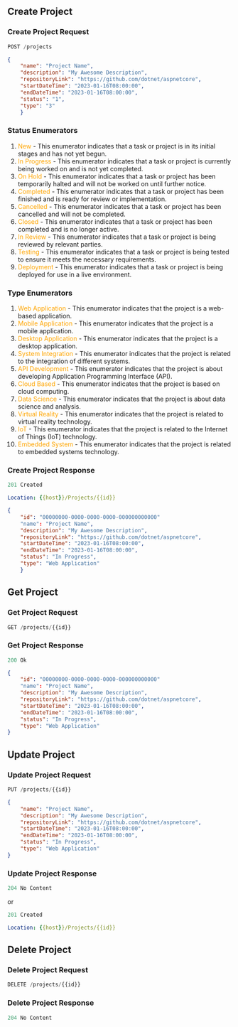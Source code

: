 ## Create Project

### Create Project Request

```js
POST /projects
```

```json
{
	"name": "Project Name",
	"description": "My Awesome Description",
	"repositoryLink": "https://github.com/dotnet/aspnetcore",
	"startDateTime": "2023-01-16T08:00:00",
	"endDateTime": "2023-01-16T08:00:00",
	"status": "1",
	"type": "3"
	}
```
### Status Enumerators
1. <span style="color:orange">New</span> - This enumerator indicates that a task or project is in its initial stages and has not yet begun.
2. <span style="color:orange">In Progress</span> - This enumerator indicates that a task or project is currently being worked on and is not yet completed.
3. <span style="color:orange">On Hold</span> - This enumerator indicates that a task or project has been temporarily halted and will not be worked on until further notice.
4. <span style="color:orange">Completed</span> - This enumerator indicates that a task or project has been finished and is ready for review or implementation.
5. <span style="color:orange">Cancelled</span> - This enumerator indicates that a task or project has been cancelled and will not be completed.
6. <span style="color:orange">Closed</span> - This enumerator indicates that a task or project has been completed and is no longer active.
7. <span style="color:orange">In Review</span> - This enumerator indicates that a task or project is being reviewed by relevant parties.
8. <span style="color:orange">Testing</span> - This enumerator indicates that a task or project is being tested to ensure it meets the necessary requirements.
9. <span style="color:orange">Deployment</span> - This enumerator indicates that a task or project is being deployed for use in a live environment.

### Type Enumerators
1. <span style="color:orange">Web Application</span> - This enumerator indicates that the project is a web-based application.
2. <span style="color:orange">Mobile Application</span> - This enumerator indicates that the project is a mobile application.
3. <span style="color:orange">Desktop Application</span> - This enumerator indicates that the project is a desktop application.
4. <span style="color:orange">System Integration</span> - This enumerator indicates that the project is related to the integration of different systems.
5. <span style="color:orange">API Development</span> - This enumerator indicates that the project is about developing Application Programming Interface (API).
6. <span style="color:orange">Cloud Based</span> - This enumerator indicates that the project is based on cloud computing.
7. <span style="color:orange">Data Science</span> - This enumerator indicates that the project is about data science and analysis.
8. <span style="color:orange">Virtual Reality</span> - This enumerator indicates that the project is related to virtual reality technology.
9. <span style="color:orange">IoT</span> - This enumerator indicates that the project is related to the Internet of Things (IoT) technology.
10. <span style="color:orange">Embedded System</span> - This enumerator indicates that the project is related to embedded systems technology.

### Create Project Response

```js
201 Created
```

```yml
Location: {{host}}/Projects/{{id}}
```

```json
{
	"id": "00000000-0000-0000-0000-000000000000"
	"name": "Project Name",
	"description": "My Awesome Description",
	"repositoryLink": "https://github.com/dotnet/aspnetcore",
	"startDateTime": "2023-01-16T08:00:00",
	"endDateTime": "2023-01-16T08:00:00",
	"status": "In Progress",
	"type": "Web Application"
	}
```
## Get Project

### Get Project Request
```js
GET /projects/{{id}}
```
### Get Project Response
```js
200 Ok
```
```json
{
	"id": "00000000-0000-0000-0000-000000000000"
	"name": "Project Name",
	"description": "My Awesome Description",
	"repositoryLink": "https://github.com/dotnet/aspnetcore",
	"startDateTime": "2023-01-16T08:00:00",
	"endDateTime": "2023-01-16T08:00:00",
	"status": "In Progress",
	"type": "Web Application"
}
```
## Update Project
### Update Project Request
```js
PUT /projects/{{id}}
```
```json
{
	"name": "Project Name",
	"description": "My Awesome Description",
	"repositoryLink": "https://github.com/dotnet/aspnetcore",
	"startDateTime": "2023-01-16T08:00:00",
	"endDateTime": "2023-01-16T08:00:00",
	"status": "In Progress",
	"type": "Web Application"
}
```
### Update Project Response
```js
204 No Content
```
or
```js
201 Created
```
```yml
Location: {{host}}/Projects/{{id}}
```

## Delete Project
### Delete Project Request
```js
DELETE /projects/{{id}}
```
### Delete Project Response
```js
204 No Content
```